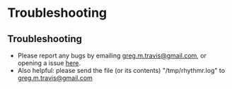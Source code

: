 Troubleshooting
======

## Troubleshooting

* Please report any bugs by emailing [greg.m.travis@gmail.com](mailto:greg.m.travis@gmail.com), or opening a issue [here](https://github.com/GregoryTravis/rhythmr/issues).
* Also helpful: please send the file (or its contents) "/tmp/rhythmr.log" to [greg.m.travis@gmail.com](mailto:greg.m.travis@gmail.com)
